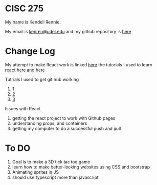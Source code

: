# CISC 275

My name is Kendell Rennie.

My email is kenren@udel.edu and my 
github repository is [here](https://github.com/dellman000/CISC275/blob/main/README.md)

# Change Log

My attempt to make React work is linked [here](https://github.com/dellman000/CISC275-testing) 
the tutorials I used to learn react [here](https://www.youtube.com/watch?v=dGcsHMXbSOA&list=LL&index=3&t=159s&ab_channel=DevEd) 
 and [here](https://www.youtube.com/watch?v=hQAHSlTtcmY&t=787s&ab_channel=WebDevSimplified)
 
 Tutrials I used to get git hub working 
 1. [1](https://git-scm.com/docs/git-push)
 2. [2](https://docs.github.com/en/get-started/using-git/pushing-commits-to-a-remote-repository)
 3. [3](https://www.youtube.com/watch?v=wrb7Gge9yoE&t=302s&ab_channel=Codecademy)

Issues with React
  1. getting the react project to work with Github pages 
  2. understanding props, and containers  
  3. getting my computer to do a successful push and pull

# To DO
1. Goal is to make a 3D tick tac toe game 
2. learn how to make better-looking websites using CSS and bootstrap
3. Animating sprites in JS
4. should use typescript more than javascript



